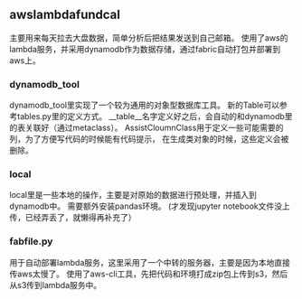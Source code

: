## awslambdafundcal

主要用来每天拉去大盘数据，简单分析后把结果发送到自己邮箱。
使用了aws的lambda服务，并采用dynamodb作为数据存储，通过fabric自动打包并部署到aws上。

### dynamodb_tool
dynamodb_tool里实现了一个较为通用的对象型数据库工具。
新的Table可以参考tables.py里的定义方式。
__table__名字定义好之后，会自动的和dynamodb里的表关联好（通过metaclass）。
AssistCloumnClass用于定义一些可能需要的列，为了方便写代码的时候能有代码提示，
在生成类对象的时候，这些定义会被删除。

### local
local里是一些本地的操作，主要是对原始的数据进行预处理，并插入到dynamodb中。
需要额外安装pandas环境。
(才发现jupyter notebook文件没上传，已经弄丢了，就懒得再补充了）

### fabfile.py
用于自动部署lambda服务，这里采用了一个中转的服务器，主要是因为本地直接传aws太慢了。
使用了aws-cli工具，先把代码和环境打成zip包上传到s3，然后从s3传到lambda服务中。

